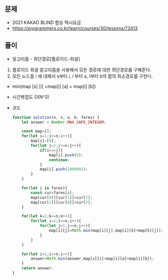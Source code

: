 문제
-----

+ 2021 KAKAO BLIND 합승 택시요금
+ https://programmers.co.kr/learn/courses/30/lessons/72413

풀이 
------

+ 알고리즘 - 최단경로[플로이드-워셜]
1. 플로이드 워셜 알고리즘을 사용해서 모든 경로에 대한 최단경로를 구해준다.
  2. 모든 노드들 i 에 대해서 s부터 i, i 부터 a, i부터 b의 합의 최소경로를 구한다.
   - min(map [s] [i] +map[i] [a] + map[i] [b])

+ 시간복잡도 O(N^3)

+ 코드

  ``` javaScript
  function solution(n, s, a, b, fares) {
      let answer = Number.MAX_SAFE_INTEGER;
  
      const map=[];
      for(let i=1;i<=n;i++){
          map[i]=[0];
          for(let j=1;j<=n;j++){
              if(i===j){
                  map[i].push(0);
                  continue;
              }
              map[i].push(1000001);
          }
      }
  
      for(let i in fares){
          const cur=fares[i];
          map[cur[0]][cur[1]]=cur[2];
          map[cur[1]][cur[0]]=cur[2];
      }
  
      for(let k=1;k<=n;k++){
          for(let i=1;i<=n;i++){
              for(let j=1;j<=n;j++){
                  map[i][j]=Math.min(map[i][j],map[i][k]+map[k][j]);
              }
          }
      }
  
      for(let i=1;i<=n;i++){
          answer=Math.min(answer,map[s][i]+map[i][a]+map[i][b]);
      }
      return answer;
  }
  ```
  
  